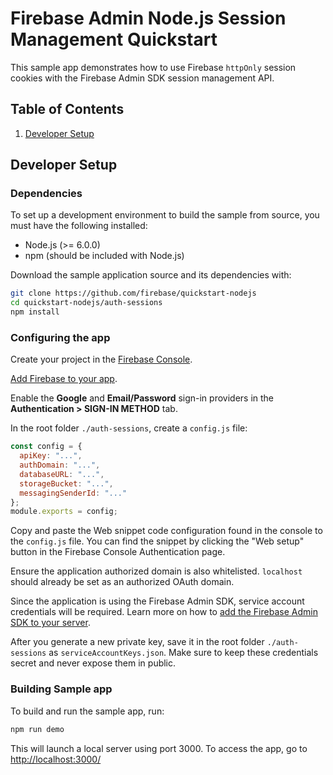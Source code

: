 # Firebase Admin Node.js Session Management Quickstart

This sample app demonstrates how to use Firebase `httpOnly` session cookies
with the Firebase Admin SDK session management API.

## Table of Contents

1. [Developer Setup](#developer-setup)

## Developer Setup

### Dependencies

To set up a development environment to build the sample from source, you must
have the following installed:
- Node.js (>= 6.0.0)
- npm (should be included with Node.js)

Download the sample application source and its dependencies with:

```bash
git clone https://github.com/firebase/quickstart-nodejs
cd quickstart-nodejs/auth-sessions
npm install
```

### Configuring the app

Create your project in the [Firebase
Console](https://console.firebase.google.com).

[Add Firebase to your app](https://firebase.google.com/docs/web/setup).

Enable the **Google** and **Email/Password** sign-in providers in the
**Authentication > SIGN-IN METHOD** tab.

In the root folder `./auth-sessions`, create a `config.js` file:

```javascript
const config = {
  apiKey: "...",
  authDomain: "...",
  databaseURL: "...",
  storageBucket: "...",
  messagingSenderId: "..."
};
module.exports = config;
```
Copy and paste the Web snippet code configuration found in the console to the `config.js` file.
You can find the snippet by clicking the "Web setup" button in the Firebase Console
Authentication page.

Ensure the application authorized domain is also whitelisted. `localhost` should already be set
as an authorized OAuth domain.

Since the application is using the Firebase Admin SDK, service account credentials will be
required. Learn more on how to [add the Firebase Admin SDK to your
server](https://firebase.google.com/docs/admin/setup).

After you generate a new private key, save it in the root folder `./auth-sessions` as
`serviceAccountKeys.json`.
Make sure to keep these credentials secret and never expose them in public.

### Building Sample app

To build and run the sample app, run:
```bash
npm run demo
```

This will launch a local server using port 3000.
To access the app, go to [http://localhost:3000/](http://localhost:3000)


